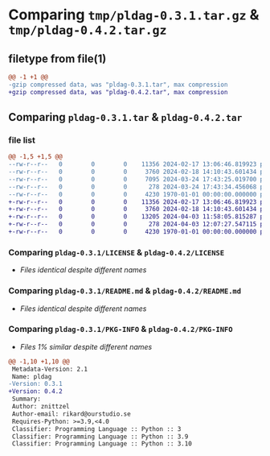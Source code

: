 # Comparing `tmp/pldag-0.3.1.tar.gz` & `tmp/pldag-0.4.2.tar.gz`

## filetype from file(1)

```diff
@@ -1 +1 @@
-gzip compressed data, was "pldag-0.3.1.tar", max compression
+gzip compressed data, was "pldag-0.4.2.tar", max compression
```

## Comparing `pldag-0.3.1.tar` & `pldag-0.4.2.tar`

### file list

```diff
@@ -1,5 +1,5 @@
--rw-r--r--   0        0        0    11356 2024-02-17 13:06:46.819923 pldag-0.3.1/LICENSE
--rw-r--r--   0        0        0     3760 2024-02-18 14:10:43.601434 pldag-0.3.1/README.md
--rw-r--r--   0        0        0     7095 2024-03-24 17:43:25.019700 pldag-0.3.1/pldag/__init__.py
--rw-r--r--   0        0        0      278 2024-03-24 17:43:34.456068 pldag-0.3.1/pyproject.toml
--rw-r--r--   0        0        0     4230 1970-01-01 00:00:00.000000 pldag-0.3.1/PKG-INFO
+-rw-r--r--   0        0        0    11356 2024-02-17 13:06:46.819923 pldag-0.4.2/LICENSE
+-rw-r--r--   0        0        0     3760 2024-02-18 14:10:43.601434 pldag-0.4.2/README.md
+-rw-r--r--   0        0        0    13205 2024-04-03 11:58:05.815287 pldag-0.4.2/pldag/__init__.py
+-rw-r--r--   0        0        0      278 2024-04-03 12:07:27.547115 pldag-0.4.2/pyproject.toml
+-rw-r--r--   0        0        0     4230 1970-01-01 00:00:00.000000 pldag-0.4.2/PKG-INFO
```

### Comparing `pldag-0.3.1/LICENSE` & `pldag-0.4.2/LICENSE`

 * *Files identical despite different names*

### Comparing `pldag-0.3.1/README.md` & `pldag-0.4.2/README.md`

 * *Files identical despite different names*

### Comparing `pldag-0.3.1/PKG-INFO` & `pldag-0.4.2/PKG-INFO`

 * *Files 1% similar despite different names*

```diff
@@ -1,10 +1,10 @@
 Metadata-Version: 2.1
 Name: pldag
-Version: 0.3.1
+Version: 0.4.2
 Summary: 
 Author: znittzel
 Author-email: rikard@ourstudio.se
 Requires-Python: >=3.9,<4.0
 Classifier: Programming Language :: Python :: 3
 Classifier: Programming Language :: Python :: 3.9
 Classifier: Programming Language :: Python :: 3.10
```

